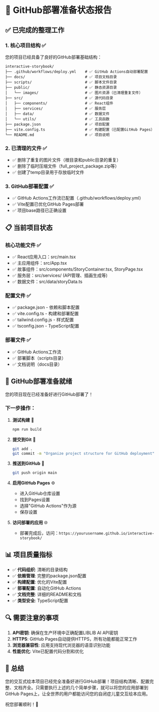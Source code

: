 # 🚀 GitHub部署准备状态报告

## ✅ 已完成的整理工作

### 1. 核心项目结构 ✅
您的项目已经具备了良好的GitHub部署基础结构：

```
interactive-storybook/
├── .github/workflows/deploy.yml    # ✅ GitHub Actions自动部署配置
├── docs/                           # ✅ 项目文档目录
├── scripts/                        # ✅ 脚本文件目录
├── public/                         # ✅ 静态资源目录
│   └── images/                     # ✅ 图片资源（已清理重复文件）
├── src/                            # ✅ 源代码目录
│   ├── components/                 # ✅ React组件
│   ├── services/                   # ✅ 服务层
│   ├── data/                       # ✅ 数据文件
│   └── utils/                      # ✅ 工具函数
├── package.json                    # ✅ 项目配置
├── vite.config.ts                  # ✅ 构建配置（已配置GitHub Pages）
└── README.md                       # ✅ 项目说明
```

### 2. 已清理的文件 ✅
- ✅ 删除了重复的图片文件（根目录和public目录的重复）
- ✅ 删除了临时压缩文件（full_project_package.zip等）
- ✅ 创建了temp目录用于存放临时文件

### 3. GitHub部署配置 ✅
- ✅ GitHub Actions工作流已配置（.github/workflows/deploy.yml）
- ✅ Vite配置已优化GitHub Pages部署
- ✅ 项目base路径已正确设置

## 📋 当前项目状态

### 核心功能文件 ✅
- ✅ React应用入口：src/main.tsx
- ✅ 主应用组件：src/App.tsx
- ✅ 故事组件：src/components/StoryContainer.tsx, StoryPage.tsx
- ✅ 服务层：src/services/ (API管理、插画生成等)
- ✅ 数据文件：src/data/storyData.ts

### 配置文件 ✅
- ✅ package.json - 依赖和脚本配置
- ✅ vite.config.ts - 构建和部署配置
- ✅ tailwind.config.js - 样式配置
- ✅ tsconfig.json - TypeScript配置

### 部署文件 ✅
- ✅ GitHub Actions工作流
- ✅ 部署脚本（scripts目录）
- ✅ 文档说明（docs目录）

## 🎯 GitHub部署准备就绪

您的项目现在已经准备好进行GitHub部署了！

### 下一步操作：

1. **测试构建** 🔧
   ```bash
   npm run build
   ```

2. **提交到Git** 📝
   ```bash
   git add .
   git commit -m "Organize project structure for GitHub deployment"
   ```

3. **推送到GitHub** 🚀
   ```bash
   git push origin main
   ```

4. **启用GitHub Pages** ⚙️
   - 进入GitHub仓库设置
   - 找到Pages设置
   - 选择"GitHub Actions"作为源
   - 保存设置

5. **访问部署的应用** 🌐
   - 部署完成后，访问：`https://yourusername.github.io/interactive-storybook/`

## 📊 项目质量指标

- ✅ **代码组织**: 清晰的目录结构
- ✅ **依赖管理**: 完整的package.json配置
- ✅ **构建配置**: 优化的Vite配置
- ✅ **部署配置**: 自动化GitHub Actions
- ✅ **文档完整**: 详细的README和文档
- ✅ **类型安全**: TypeScript配置

## 🔍 需要注意的事项

1. **API密钥**: 确保在生产环境中正确配置LIBLIB AI API密钥
2. **HTTPS**: GitHub Pages自动提供HTTPS，所有功能都能正常工作
3. **浏览器兼容性**: 应用支持现代浏览器的语音识别功能
4. **性能优化**: Vite已配置代码分割和优化

## 🎉 总结

您的交互式绘本项目已经完全准备好进行GitHub部署！项目结构清晰、配置完整、文档齐全。只需要执行上述的几个简单步骤，就可以将您的应用部署到GitHub Pages上，让全世界的用户都能访问您的自闭症儿童交互绘本应用。

祝您部署顺利！🚀
